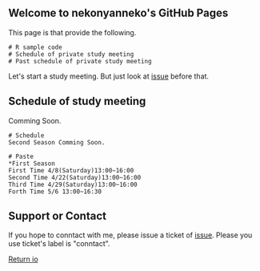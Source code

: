 ## Welcome to nekonyanneko's GitHub Pages

This page is that provide the following.
```
# R sample code
# Schedule of private study meeting
# Past schedule of private study meeting

```
Let's start a study meeting. But just look at 
[issue](https://github.com/nekonyanneko/R_sample/issues/8) before that.


## Schedule of study meeting
Comming Soon.

```
# Schedule
Second Season Comming Soon.

# Paste
*First Season
First Time 4/8(Saturday)13:00~16:00
Second Time 4/22(Saturday)13:00~16:00
Third Time 4/29(Saturday)13:00~16:00
Forth Time 5/6 13:00~16:30
```

## Support or Contact

If you hope to conntact with me, please issue a ticket of [issue](https://github.com/nekonyanneko/R_sample/issues).
Please you use ticket's label is "conntact".

[Return io](https://nekonyanneko.github.io/R_sample/)
